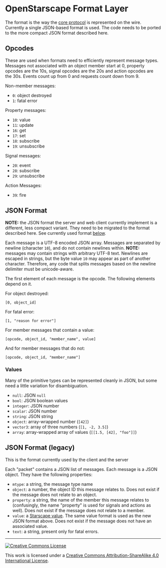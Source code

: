 # OpenStarscape Format Layer
The format is the way the [core protocol](core.md) is represented on the wire. Currently a single JSON-based format is used. The code needs to be ported to the more compact JSON format described here.

## Opcodes
These are used when formats need to efficiently represent message types. Messages not associated with an object member start at 0, property opcodes are the 10s, signal opcodes are the 20s and action opcodes are the 30s. Events count up from 0 and requests count down from 9.

Non-member messages:
- `0`: object destroyed
- `1`: fatal error

Property messages:
- `10`: value
- `11`: update
- `16`: get
- `17`: set
- `18`: subscribe
- `19`: unsubscribe

Signal messages:
- `20`: event
- `28`: subscribe
- `29`: unsubscribe

Action Messages:
- `39`: fire

## JSON Format
__NOTE:__ the JSON format the server and web client currently implement is a different, less compact variant. They need to be migrated to the format described here. See currently used format [below](#json-format-legacy).

Each message is a UTF-8 encoded JSON array. Messages are separated by newline (character `10`), and do not contain newlines within. __NOTE:__ messages may contain strings with arbitrary UTF-8 text. Newlines are escaped in strings, but the byte value `10` may appear as part of another character. Therefore, any code that splits messages based on the newline delimiter must be unicode-aware.

The first element of each message is the opcode. The following elements depend on it.

For object destroyed:
```
[0, object_id]
```

For fatal error:
```
[1, "reason for error"]
```

For member messages that contain a value:
```
[opcode, object_id, "member_name", value]
```

And for member messages that do not:
```
[opcode, object_id, "member_name"]
```

### Values
Many of the primitive types can be represented cleanly in JSON, but some need a little variation for disambiguation.
- `null`: JSON `null`
- `bool`: JSON boolean values
- `integer`: JSON number
- `scalar`: JSON number
- `string`: JSON string
- `object`: array-wrapped number (`[42]`)
- `vector3`: array of three numbers (`[1, -2, 3.5]`)
- `array`: array-wrapped array of values (`[[1.5, [42], "foo"]]`)

## JSON Format (legacy)
This is the format currently used by the client and the server

Each "packet" contains a JSON list of messages. Each message is a JSON object. They have the following properties:
- `mtype`: a string, the message type name
- `object`: a number, the object ID this message relates to. Does not exist if the message does not relate to an object.
- `property`: a string, the name of the member this message relates to (confusingly, the name "property" is used for signals and actions as well). Does not exist if the message does not relate to a member.
- `value`: a [Starscape value](#values). The same value format is used as the new JSON format above. Does not exist if the message does not have an associated value.
- `text`: a string, present only for fatal errors.

---

<a rel="license" href="http://creativecommons.org/licenses/by-sa/4.0/"><img alt="Creative Commons License" style="border-width:0" src="https://i.creativecommons.org/l/by-sa/4.0/88x31.png" /></a>

This work is licensed under a [Creative Commons Attribution-ShareAlike 4.0 International License](http://creativecommons.org/licenses/by-sa/4.0/).
